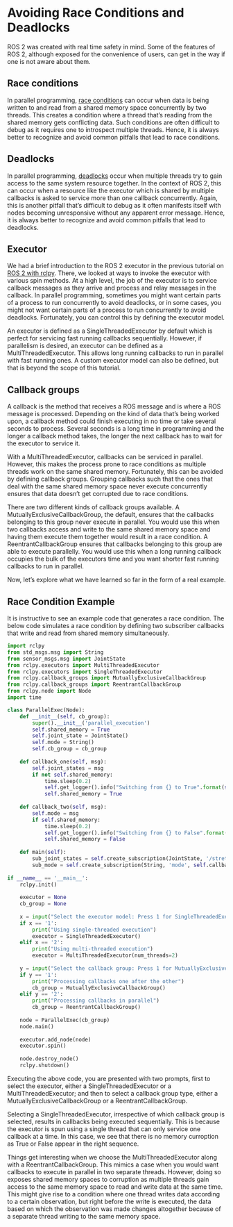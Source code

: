 # Avoiding Race Conditions and Deadlocks
ROS 2 was created with real time safety in mind. Some of the features of ROS 2, although exposed for the convenience of users, can get in the way if one is not aware about them.

## Race conditions
In parallel programming, [race conditions]() can occur when data is being written to and read from a shared memory space concurrently by two threads. This creates a condition where a thread that’s reading from the shared memory gets conflicting data. Such conditions are often difficult to debug as it requires one to introspect multiple threads. Hence, it is always better to recognize and avoid common pitfalls that lead to race conditions.

## Deadlocks
In parallel programming, [deadlocks]() occur when multiple threads try to gain access to the same system resource together. In the context of ROS 2, this can occur when a resource like the executor which is shared by multiple callbacks is asked to service more than one callback concurrently. Again, this is another pitfall that’s difficult to debug as it often manifests itself with nodes becoming unresponsive without any apparent error message. Hence, it is always better to recognize and avoid common pitfalls that lead to deadlocks.

## Executor
We had a brief introduction to the ROS 2 executor in the previous tutorial on [ROS 2 with rclpy](). There, we looked at ways to invoke the executor with various spin methods. At a high level, the job of the executor is to service callback messages as they arrive and process and relay messages in the callback. In parallel programming, sometimes you might want certain parts of a process to run concurrently to avoid deadlocks, or in some cases, you might not want certain parts of a process to run concurrently to avoid deadlocks. Fortunately, you can control this by defining the executor model.

An executor is defined as a SingleThreadedExecutor by default which is perfect for servicing fast running callbacks sequentially. However, if parallelism is desired, an executor can be defined as a MultiThreadedExecutor. This allows long running callbacks to run in parallel with fast running ones. A custom executor model can also be defined, but that is beyond the scope of this tutorial.

## Callback groups
A callback is the method that receives a ROS message and is where a ROS message is processed. Depending on the kind of data that’s being worked upon, a callback method could finish executing in no time or take several seconds to process. Several seconds is a long time in programming and the longer a callback method takes, the longer the next callback has to wait for the executor to service it.

With a MultiThreadedExecutor, callbacks can be serviced in parallel. However, this makes the process prone to race conditions as multiple threads work on the same shared memory. Fortunately, this can be avoided by defining callback groups. Grouping callbacks such that the ones that deal with the same shared memory space never execute concurrently ensures that data doesn’t get corrupted due to race conditions.

There are two different kinds of callback groups available. A MutuallyExclusiveCallbackGroup, the default, ensures that the callbacks belonging to this group never execute in parallel. You would use this when two callbacks access and write to the same shared memory space and having them execute them together would result in a race condition. A ReentrantCallbackGroup ensures that callbacks belonging to this group are able to execute parallelly. You would use this when a long running callback occupies the bulk of the executors time and you want shorter fast running callbacks to run in parallel.

Now, let’s explore what we have learned so far in the form of a real example.

## Race Condition Example
It is instructive to see an example code that generates a race condition. The below code simulates a race condition by defining two subscriber callbacks that write and read from shared memory simultaneously.

```python
import rclpy
from std_msgs.msg import String
from sensor_msgs.msg import JointState
from rclpy.executors import MultiThreadedExecutor
from rclpy.executors import SingleThreadedExecutor
from rclpy.callback_groups import MutuallyExclusiveCallbackGroup
from rclpy.callback_groups import ReentrantCallbackGroup
from rclpy.node import Node
import time

class ParallelExec(Node):
	def __init__(self, cb_group):
		super().__init__('parallel_execution')
		self.shared_memory = True
		self.joint_state = JointState()
		self.mode = String()
		self.cb_group = cb_group
		
	def callback_one(self, msg):
		self.joint_states = msg
		if not self.shared_memory:
			time.sleep(0.2)
			self.get_logger().info("Switching from {} to True".format(self.shared_memory))
			self.shared_memory = True
		
	def callback_two(self, msg):
		self.mode = msg
		if self.shared_memory:
			time.sleep(0.2)
			self.get_logger().info("Switching from {} to False".format(self.shared_memory))
			self.shared_memory = False
		
	def main(self):			
		sub_joint_states = self.create_subscription(JointState, '/stretch/joint_states', self.callback_one, 1, callback_group=self.cb_group)
		sub_mode = self.create_subscription(String, 'mode', self.callback_two, 1, callback_group=self.cb_group)
		
if __name__ == '__main__':
	rclpy.init()
	
	executor = None
	cb_group = None
	
	x = input("Select the executor model: Press 1 for SingleThreadedExecutor(); Press 2 for MultiThreadedExecutor()")
	if x == '1':
		print("Using single-threaded execution")
		executor = SingleThreadedExecutor()
	elif x == '2':
		print("Using multi-threaded execution")
		executor = MultiThreadedExecutor(num_threads=2)
		
	y = input("Select the callback group: Press 1 for MutuallyExclusiveCallbackGroup(); Press 2 for ReentrantCallbackGroup()")
	if y == '1':
		print("Processing callbacks one after the other")
		cb_group = MutuallyExclusiveCallbackGroup()
	elif y == '2':
		print("Processing callbacks in parallel")
		cb_group = ReentrantCallbackGroup()
	
	node = ParallelExec(cb_group)
	node.main()
	
	executor.add_node(node)
	executor.spin()
	
	node.destroy_node()
	rclpy.shutdown()
```

Executing the above code, you are presented with two prompts, first to select the executor, either a SingleThreadedExecutor or a MultiThreadedExecutor; and then to select a callback group type, either a MutuallyExclusiveCallbackGroup or a ReentrantCallbackGroup.

Selecting a SingleThreadedExecutor, irrespective of which callback group is selected, results in callbacks being executed sequentially. This is because the executor is spun using a single thread that can only service one callback at a time. In this case, we see that there is no memory curroption as True or False appear in the right sequence.

Things get interesting when we choose the MultiThreadedExecutor along with a ReentrantCallbackGroup. This mimics a case when you would want callbacks to execute in parallel in two separate threads. However, doing so exposes shared memory spaces to corruption as multiple threads gain access to the same memory space to read and write data at the same time. This might give rise to a condition where one thread writes data according to a certain observation, but right before the write is executed, the data based on which the observation was made changes altogether because of a separate thread writing to the same memory space. 

